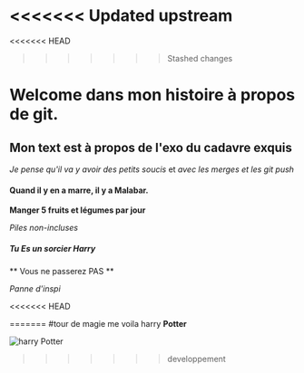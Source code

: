 <<<<<<< Updated upstream
=======
<<<<<<< HEAD
>>>>>>> Stashed changes
# Welcome dans mon histoire à propos de git.

## Mon text est à propos de l'exo du cadavre exquis

 _Je pense qu'il va y avoir des petits soucis_ et *avec les merges et les git push*


#### Quand il y en a marre, il y a Malabar.

**Manger 5 fruits et légumes par jour**

*Piles non-incluses*

##### Tu Es un sorcier Harry

** Vous ne passerez PAS **

*Panne d'inspi*


<<<<<<< HEAD

=======
#tour de magie me voila harry **Potter**

![harry Potter](https://encrypted-tbn0.gstatic.com/images?q=tbn:ANd9GcRKaTD87WNRbNewx5VVH2WlrOJzMrnpyLxhkMaL15uoccjXWfQm)
>>>>>>> developpement
